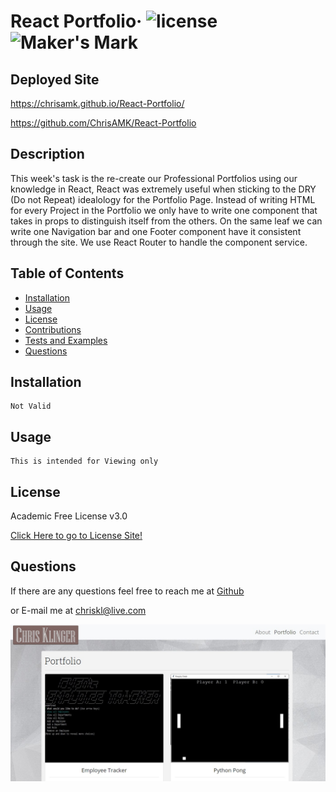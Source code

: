 # React Portfolio&middot; ![license](https://img.shields.io/badge/license-Academic%20Free%20License%20v3.0-blue) ![Maker's Mark](https://img.shields.io/github/repo-size/ChrisAMK/README-Generator?style=plastic)

## Deployed Site
https://chrisamk.github.io/React-Portfolio/

https://github.com/ChrisAMK/React-Portfolio

## Description 

This week's task is the re-create our Professional Portfolios using our knowledge in React, React was extremely useful when sticking to the DRY (Do not Repeat) idealology for the Portfolio Page. Instead of writing HTML for every Project in the Portfolio we only have to write one component that takes in props to distinguish itself from the others. On the same leaf we can write one Navigation bar and one Footer component have it consistent through the site. We use React Router to handle the component service.

## Table of Contents 
* [Installation](#Installation)
* [Usage](#Usage)
* [License](#License)
* [Contributions](#Contributions)
* [Tests and Examples](#Tests)
* [Questions](#Questions)

## Installation <a name='Installation'></a> 
```
Not Valid

```
## Usage <a name='Usage'></a> 
```
This is intended for Viewing only

```
## License <a name='License'></a> 
Academic Free License v3.0

[Click Here to go to License Site!](https://opensource.org/licenses/AFL-3.0)

## Questions <a name='Questions'></a> 
If there are any questions feel free to reach me at [Github](https://github.com/ChrisAMK)

or E-mail me at chriskl@live.com


![screenshot](public/screen1.jpg)
